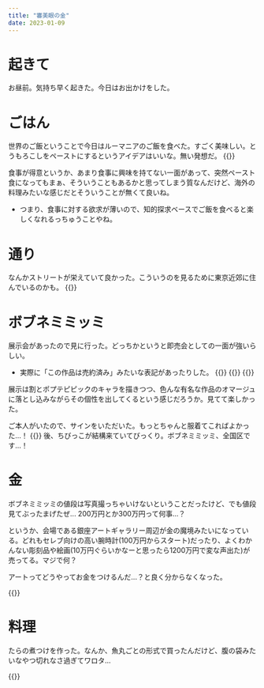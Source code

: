```yaml
---
title: "審美眼の金"
date: 2023-01-09
---
```


# 起きて
お昼前。気持ち早く起きた。今日はお出かけをした。

# ごはん
世界のご飯ということで今日はルーマニアのご飯を食べた。すごく美味しい。とうもろこしをペーストにするというアイデアはいいな。無い発想だ。
{{<tweet user="dango_bot" id="1612436977827328003">}}

食事が得意というか、あまり食事に興味を持てない一面があって、突然ペースト食になってもまぁ、そういうこともあるかと思ってしまう質なんだけど、海外の料理みたいな感じだとそういうことが無くて良いね。
- つまり、食事に対する欲求が薄いので、知的探求ベースでご飯を食べると楽しくなれるっちゅうことやね。

# 通り
なんかストリートが栄えていて良かった。こういうのを見るために東京近郊に住んでいるのかも。
{{<tweet user="dango_bot" id="1612437368367370241">}}

# ボブネミミッミ
展示会があったので見に行った。どっちかというと即売会としての一面が強いらしい。
- 実際に「この作品は売約済み」みたいな表記があったりした。
{{<tweet user="dango_bot" id="1612437675465912320">}}
{{<tweet user="dango_bot" id="1612348559717969920">}}
{{<tweet user="dango_bot" id="1612439729253003266">}}


展示は割とポプテピピックのキャラを描きつつ、色んな有名な作品のオマージュに落とし込みながらその個性を出してくるという感じだろうか。見てて楽しかった。

ご本人がいたので、サインをいただいた。もっとちゃんと服着てこればよかった...！
{{<tweet user="dango_bot" id="1612440871848509440">}}
後、ちびっこが結構来ていてびっくり。ボブネミミッミ、全国区です...！

# 金
ボブネミミッミの値段は写真撮っちゃいけないということだったけど、でも値段見てぶったまげたぜ... 200万円とか300万円って何事...？

というか、会場である銀座アートギャラリー周辺が金の魔境みたいになっている。どれもセレブ向けの高い腕時計(100万円からスタート)だったり、よくわかんない彫刻品や絵画(10万円ぐらいかなーと思ったら1200万円で変な声出た)が売ってる。マジで何？

アートってどうやってお金をつけるんだ...？と良く分からなくなった。

{{<tweet user="dango_bot" id="1612441978347880451">}}
# 料理
たらの煮つけを作った。なんか、魚丸ごとの形式で買ったんだけど、腹の袋みたいなやつ切れなさ過ぎてワロタ...

{{<tweet user="dango_bot" id="1612433209966604290">}}